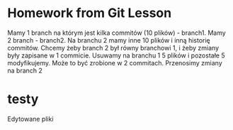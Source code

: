 # Homework from Git Lesson

Mamy 1 branch na którym jest kilka commitów (10 plików) - branch1. Mamy 2 branch - branch2. Na branchu 2 mamy inne 10 plików i inną historię commitów. 
Chcemy żeby branch 2 był równy branchowi 1, i żeby zmiany były zapisane w 1 commicie. 
Usuwamy na branchu 1 5 plików i pozostałe 5 modyfikujemy.
Może to być zrobione w 2 commitach. Przenosimy zmiany na branch 2


# testy
Edytowane pliki